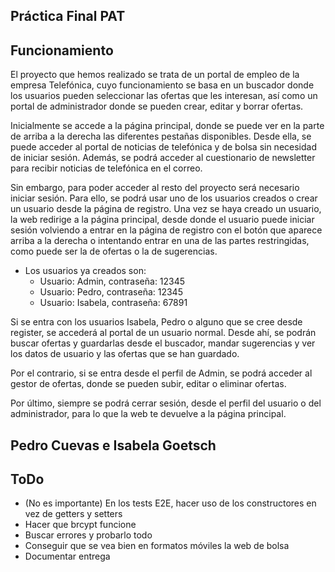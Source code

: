 ## Práctica Final PAT

## Funcionamiento
El proyecto que hemos realizado se trata de un portal de empleo de la empresa Telefónica, cuyo funcionamiento se basa en un buscador donde los usuarios pueden seleccionar las ofertas que les interesan, así como un portal de administrador donde se pueden crear, editar y borrar ofertas.

Inicialmente se accede a la página principal, donde se puede ver en la parte de arriba a la derecha las diferentes pestañas disponibles. Desde ella, se puede acceder al portal de noticias de telefónica y de bolsa sin necesidad de iniciar sesión. Además, se podrá acceder al cuestionario de newsletter para recibir noticias de telefónica en el correo.

Sin embargo, para poder acceder al resto del proyecto será necesario iniciar sesión. Para ello, se podrá usar uno de los usuarios creados o crear un usuario desde la página de registro. Una vez se haya creado un usuario, la web redirige a la página principal, desde donde el usuario puede iniciar sesión volviendo a entrar en la página de registro con el botón que aparece arriba a la derecha o intentando entrar en una de las partes restringidas, como puede ser la de ofertas o la de sugerencias.

- Los usuarios ya creados son:
    - Usuario: Admin, contraseña: 12345
    - Usuario: Pedro, contraseña: 12345
    - Usuario: Isabela, contraseña: 67891

Si se entra con los usuarios Isabela, Pedro o alguno que se cree desde register, se accederá al portal de un usuario normal. Desde ahí, se podrán buscar ofertas y guardarlas desde el buscador, mandar sugerencias y ver los datos de usuario y las ofertas que se han guardado.

Por el contrario, si se entra desde el perfil de Admin, se podrá acceder al gestor de ofertas, donde se pueden subir, editar o eliminar ofertas.

Por último, siempre se podrá cerrar sesión, desde el perfil del usuario o del administrador, para lo que la web te devuelve a la página principal.

## Pedro Cuevas e Isabela Goetsch

## ToDo

- (No es importante) En los tests E2E, hacer uso de los constructores en vez de getters y setters
- Hacer que brcypt funcione
- Buscar errores y probarlo todo
- Conseguir que se vea bien en formatos móviles la web de bolsa
- Documentar entrega